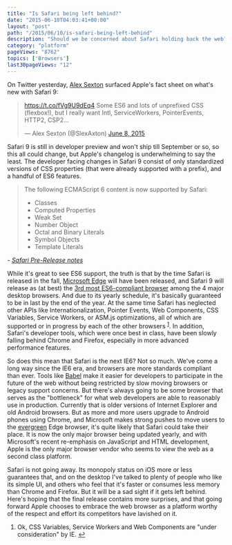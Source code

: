 ```yaml
---
title: "Is Safari being left behind?"
date: "2015-06-10T04:03:41+00:00"
layout: "post"
path: "/2015/06/10/is-safari-being-left-behind"
description: "Should we be concerned about Safari holding back the web?"
category: "platform"
pageViews: "8762"
topics: ['Browsers']
last30pageViews: "12"
---
```


On Twitter yesterday, [Alex Sexton][sexton] surfaced Apple's fact sheet on what's new with Safari 9:

<blockquote class="twitter-tweet" lang="en"><p lang="en" dir="ltr"><a href="https://t.co/fVg9U9dEq4">https://t.co/fVg9U9dEq4</a>&#10;&#10;Some ES6 and lots of unprefixed CSS (flexbox!), but I really want Intl, ServiceWorkers, PointerEvents, HTTP2, CSP2…</p>&mdash; Alex Sexton (@SlexAxton) <a href="https://twitter.com/SlexAxton/status/608017541173284864">June 8, 2015</a></blockquote>

Safari 9 is still in developer preview and won't ship till September or so, so this all could change, but Apple's changelog is underwhelming to say the least.   The developer facing changes in Safari 9 consist of only standardized versions of CSS properties (that were already supported with a prefix), and a handful of ES6 features.

> The following ECMAScript 6 content is now supported by Safari:
>
> - Classes
> - Computed Properties
> - Weak Set
> - Number Object
> - Octal and Binary Literals
> - Symbol Objects
> - Template Literals

*- [Safari Pre-Release notes][safarinotes]*

While it's great to see ES6 support, the truth is that by the time Safari is released in the fall, [Microsoft Edge][edge] will have been released, and Safari 9 will release as (at best) the [3rd most ES6-compliant browser][compat] among the 4 major desktop browsers.  And due to its yearly schedule, it's basically guaranteed to be in last by the end of the year.  At the same time Safari has neglected other APIs like Internationalization, Pointer Events, Web Components, CSS Variables, Service Workers, or ASM.js optimizations, all of which are supported or in progress by each of the other browsers <sup id="fnref:1">[1](#fn:1)</sup>.  In addition, Safari's developer tools, which were once best in class, have been slowly falling behind Chrome and Firefox, especially in more advanced performance features.

So does this mean that Safari is the next IE6?  Not so much.  We've come a long way since the IE6 era, and browsers are more standards compliant than ever.  Tools like [Babel][babel] make it easier for developers to participate in the future of the web without being restricted by slow moving browsers or legacy support concerns.   But there's always going to be some browser that serves as the "bottleneck" for what web developers are able to reasonably use in production.  Currently that is older versions of Internet Explorer and old Android browsers.  But as more and more users upgrade to Android phones using Chrome, and Microsoft makes strong pushes to move users to the [evergreen][evergreen] Edge browser, it's quite likely that Safari could take their place.  It is now the only major browser being updated yearly, and with Microsoft's recent re-emphasis on JavaScript and HTML development, Apple is the only major browser vendor who seems to view the web as a second class platform.

Safari is not going away.  Its monopoly status on iOS more or less guarantees that, and on the desktop I've talked to plenty of people who like its simple UI, and others who feel that it's faster or consumes less memory than Chrome and Firefox.  But it will be a sad sight if it gets left behind.  Here's hoping that the final release contains more surprises, and that going forward Apple chooses to embrace the web browser as a platform worthy of the respect and effort its competitors have lavished on it.

<div class="footnotes">
<ol>
    <li class="footnote" id="fn:1">
        <p>
        Ok, CSS Variables, Service Workers and Web Components are "under consideration" by IE.
        <a href="#fnref:1" title="return to article"> ↩</a></p>
    </li>
</ol>
</div>

[safarinotes]: https://developer.apple.com/library/prerelease/mac/releasenotes/General/WhatsNewInSafari/Articles/Safari_9.html#//apple_ref/doc/uid/TP40014305-CH9-SW27
[babel]: https://babeljs.io/
[evergreen]: http://benmccormick.org/2013/06/11/evergreen-browsers/
[es6]: http://benmccormick.org/2015/02/22/rauchg-on-es6/
[bbes6]: http://benmccormick.org/2015/04/07/es6-classes-and-backbone-js/
[sexton]: https://alexsexton.com/
[edge]: http://blogs.windows.com/msedgedev/2015/05/12/javascript-moves-forward-in-microsoft-edge-with-ecmascript-6-and-beyond/
[compat]: http://kangax.github.io/compat-table/es6/
